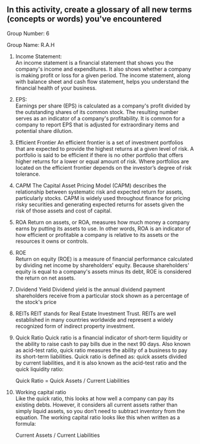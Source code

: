 
## In this activity, create a glossary of all new terms (concepts or words) you've encountered



Group Number: 6

Group Name: R.A.H





1. Income Statement:  
  An income statement is a financial statement that shows you the company's income and expenditures. It also shows whether a company is making profit or loss for a given period. The income statement, along with balance sheet and cash flow statement, helps you understand the financial health of your business.

2.	EPS:  
  Earnings per share (EPS) is calculated as a company's profit divided by the outstanding shares of its common stock. The resulting number serves as an indicator of a company's profitability. It is common for a company to report EPS that is adjusted for extraordinary items and potential share dilution.

3.	Efficient Frontier
  An efficient frontier is a set of investment portfolios that are expected to provide the highest returns at a given level of risk. A portfolio is said to be efficient if there is no other portfolio that offers higher returns for a lower or equal amount of risk. Where portfolios are located on the efficient frontier depends on the investor’s degree of risk tolerance.

4.	CAPM
  The Capital Asset Pricing Model (CAPM) describes the relationship between systematic risk and expected return for assets, particularly stocks. CAPM is widely used throughout finance for pricing risky securities and generating expected returns for assets given the risk of those assets and cost of capital.

5.	ROA
  Return on assets, or ROA, measures how much money a company earns by putting its assets to use. In other words, ROA is an indicator of how efficient or profitable a company is relative to its assets or the resources it owns or controls.
  
6.	ROE  
  Return on equity (ROE) is a measure of financial performance calculated by dividing net income by shareholders' equity. Because shareholders' equity is equal to a company's assets minus its debt, ROE is considered the return on net assets.

7.	Dividend Yield
  Dividend yield is the annual dividend payment shareholders receive from a particular stock shown as a percentage of the stock's price

8.	REITs
  REIT stands for Real Estate Investment Trust. REITs are well established in many countries worldwide and represent a widely recognized form of indirect property investment.

9.	Quick Ratio
  Quick ratio is a financial indicator of short-term liquidity or the ability to raise cash to pay bills due in the next 90 days. Also known as acid-test ratio, quick ratio measures the ability of a business to pay its short-term liabilities. Quick ratio is defined as: quick assets divided by current liabilities, and it is also known as the acid-test ratio and the quick liquidity ratio:

    Quick Ratio = Quick Assets / Current Liabilities

10.	Working capital ratio  
   Like the quick ratio, this looks at how well a company can pay its existing debts. However, it considers all current assets rather than simply liquid assets, so you don’t need to subtract inventory from the equation. The working capital ratio looks like this when written as a formula:

    Current Assets / Current Liabilities

